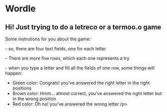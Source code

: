 # Wordle

<h2>Hi! Just trying to do a letreco or a termoo.o game </h2>
Some instrutions for you about the game:
<p>- so, there are four text fields, one for each letter </p>
<p>- There are more five rows, which each one represents a try </p>
<p>- when you type a letter and fill all the fields of one row, some 
things will happen: </p>

<ul>
<li>Green color: Congrats! you've answered the right letter in the 
right positions </li>
<li>Brown color: Hmm... almost correct, you've answered the right 
letter but in the wrong position</li>
<li>Red color: Oh no! you've answered the wrong letter /p>
</ul>
